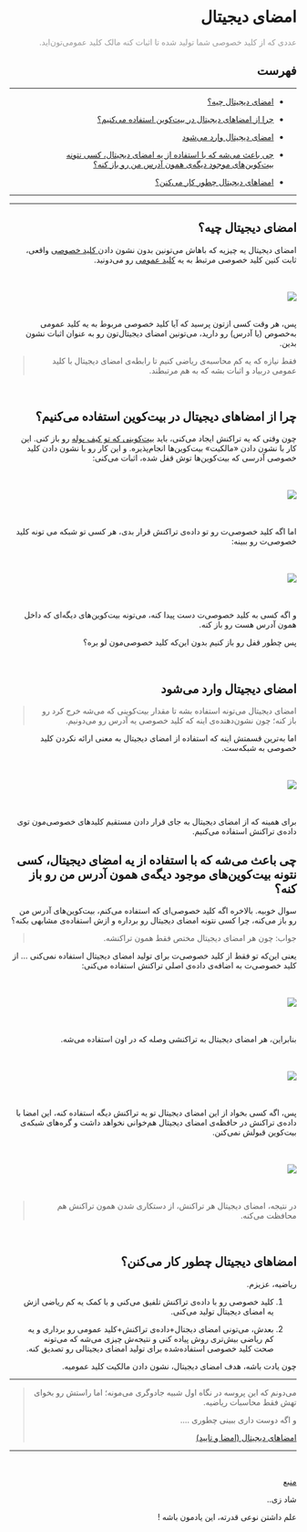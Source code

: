 <div dir="rtl">
    <h1>امضای دیجیتال</h1>
    <p><span style="color: #999999;">عددی که از کلید خصوصی شما تولید شده تا اثبات کنه مالک کلید عمومی‌تون‌اید. 
    </span></p>
    <h2>فهرست</h2>
    <hr>
    <ul>
        <li>
            <p><a href="#1">امضای دیجیتال چیه؟</a></p>
        </li>
        <li>
            <p><a href="#2">چرا از امضاهای دیجیتال در بیت‌کوین استفاده می‌کنیم؟</a></p>
        </li>
        <li>
            <p><a href="#3">امضای دیجیتال وارد می‌شود</a></p>
        </li>
        <li>
           <p><a href="#4">چی باعث می‌شه که با استفاده از یه امضای دیجیتال، کسی نتونه بیت‌کوین‌های موجود دیگه‌ی همون آدرس من رو باز کنه؟ </a></p>
        </li>
        <li>
            <p><a href="#5">امضاهای دیجیتال چطور کار می‌کنن؟</a></p>
        </li>
    </ul>
    <hr>
    <hr>
    <h2 id="1">امضای دیجیتال چیه؟</h2>
    <p>امضای دیجیتال یه چیزیه که باهاش می‌تونین بدون نشون دادن<a href="./Private%20Keys.md"> کلید خصوصی</a> واقعی، ثابت کنین کلید خصوصی مرتبط به یه 
    <a href="./Public%20Keys.md">کلید عمومی</a> رو می‌دونید.</p>
    <br><br><img style="display: block; margin-left: auto; margin-right: auto;" src="https://learnmeabitcoin.com/beginners/images/digital_signatures/png/01-digital-signature-usage.png"><br>
    <p>پس، هر وقت کسی ازتون پرسید که آیا کلید خصوصی مربوط به یه کلید عمومی به‌خصوص (یا آدرس) رو دارید، می‌تونین امضای 
    دیجیتال‌تون رو به عنوان اثبات نشون بدین. 
    </p>
    <blockquote>
        فقط نیازه که یه کم محاسبه‌ی ریاضی کنیم تا رابطه‌ی امضای دیجیتال با کلید عمومی دربیاد و اثبات بشه که به هم مرتبطند. 
    </blockquote>
    <br>
    <h2 id="2">چرا از امضاهای دیجیتال در بیت‌کوین استفاده می‌کنیم؟</h2>
    <p>چون وقتی که یه تراکنش ایجاد می‌کنی، باید <a href="./Outputs.md">بیت‌کوینی که تو کیف پوله</a> رو باز کنی. این کار با نشون دادن «مالکیت» بیت‌کوین‌ها 
    انجام‌پذیره. و این کار رو با نشون دادن کلید خصوصی آدرسی که بیت‌کوین‌ها توش قفل شده، اثبات می‌کنی: 
    </p>
    <br>
    <br>
    <img style="display: block; margin-left: auto; margin-right: auto;" src="https://learnmeabitcoin.com/beginners/images/digital_signatures/png/02-transaction-data.png"><br><br>
    <p>اما اگه کلید خصوصی‌ت رو تو داده‌ی تراکنش قرار بدی، هر کسی تو شبکه می تونه کلید خصوصی‌ت رو ببینه: </p>
    <br>
    <br>
    <img style="display: block; margin-left: auto; margin-right: auto;" src="https://learnmeabitcoin.com/beginners/images/digital_signatures/png/02-transaction-data-privkey.png">
    <br><br>
    <p>و اگه کسی به کلید خصوصی‌ت دست پیدا کنه، می‌تونه بیت‌کوین‌های دیگه‌ای که داخل همون آدرس هست رو باز کنه. 
    </p>
    <p>
    پس چطور قفل رو باز کنیم بدون این‌که کلید خصوصی‌مون لو بره؟</p>
    <br>
    <h2 id="3">امضای دیجیتال وارد می‌شود</h2>
    <blockquote>
        <p>امضای دیجیتال می‌تونه استفاده بشه تا مقدار بیت‌کوینی که می‌شه خرج کرد رو باز کنه؛ چون نشون‌دهنده‌ی
        اینه که کلید خصوصی یه آدرس رو می‌دونیم. </p>
    </blockquote>
    <p>اما به‌ترین قسمتش اینه که استفاده از امضای دیجیتال به معنی ارائه نکردن کلید خصوصی به شبکه‌ست. </p>
    <br><br>
    <img style="display: block; margin-left: auto; margin-right: auto;" src="https://learnmeabitcoin.com/beginners/images/digital_signatures/png/02-transaction-data-digsig.png">
    <br><br>
    <p>برای همینه که از امضای دیجیتال به جای قرار دادن مستقیم کلیدهای خصوصی‌مون توی داده‌ی تراکنش استفاده می‌کنیم. </p>
    <h2 id="4">چی باعث می‌شه که با استفاده از یه امضای دیجیتال، کسی نتونه بیت‌کوین‌های موجود دیگه‌ی همون آدرس من رو باز کنه؟ </h2>
    <p>سوال خوبیه. بالاخره اگه کلید خصوصی‌ای که استفاده می‌کنم، بیت‌کوین‌های آدرس من رو باز می‌کنه، چرا کسی نتونه امضای 
    دیجیتال رو برداره و ازش استفاده‌ی مشابهی بکنه؟</p>
    <blockquote>
        <p>جواب: چون هر امضای دیجیتال مختص فقط همون تراکنشه. </p>
    </blockquote>
    <p>یعنی این‌که تو فقط از کلید خصوصی‌ت برای تولید امضای دیجیتال استفاده نمی‌کنی … از کلید خصوصی‌ت به اضافه‌ی داده‌ی اصلی 
    تراکنش استفاده می‌کنی: </p>
    <br><br><img style="display: block; margin-left: auto; margin-right: auto;" src="https://learnmeabitcoin.com/beginners/images/digital_signatures/png/03-digital-signature-components.png">
    <br><br>
    <p>بنابراین، هر امضای دیجیتال به تراکنشی وصله که در اون استفاده می‌شه. </p>
    <br><br><img style="display: block; margin-left: auto; margin-right: auto;" src="https://learnmeabitcoin.com/beginners/images/digital_signatures/png/03-digital-signature-environment.png"><br><br>
    <p>پس، اگه کسی بخواد از این امضای دیجیتال تو یه تراکنش دیگه استفاده کنه، این امضا با داده‌ی تراکنش در حافظه‌ی امضای دیجیتال 
    هم‌خوانی نخواهد داشت و گره‌های شبکه‌ی بیت‌کوین قبولش نمی‌کنن.</p>
    <br><br><img style="display: block; margin-left: auto; margin-right: auto;" src="https://learnmeabitcoin.com/beginners/images/digital_signatures/png/03-digital-signature-environment-different.png"><br><br>
    <blockquote>در نتیجه، امضای دیجیتال هر تراکنش‌، از دستکاری شدن همون تراکنش هم محافظت می‌کنه. </blockquote>
    <br>
    <h2 id="5">امضاهای دیجیتال چطور کار می‌کنن؟</h2>
    <p>ریاضیه، عزیزم. </p>
    <ol>
    <li>
    <p> کلید خصوصی رو با داده‌ی تراکنش تلفیق می‌کنی و با کمک یه کم ریاضی ازش یه امضای دیجیتال تولید می‌کنی.</p>
    </li><li>
    <p> بعدش، می‌تونی امضای دیجتال+داده‌ی تراکنش+کلید عمومی رو برداری و یه کم ریاضی بیش‌تری روش پیاده کنی و نتیجه‌ش 
    چیزی می‌شه که می‌تونه صحت کلید خصوصی استفاده‌شده برای تولید امضای دیجیتالی رو تصدیق کنه. </p>
    </li>
    </ol>
    <p>چون یادت باشه، هدف امضای دیجیتال، نشون دادن مالکیت کلید عمومیه. </p>
    <hr>
    <blockquote>
        <p>می‌دونم که این پروسه در نگاه اول شبیه جادوگری می‌مونه؛ اما راستش رو بخوای تهش فقط محاسبات ریاضیه.</p>
        <p>و اگه دوست داری ببینی چطوری …. </p>
        <p><a href="./Digital%20Signatures%20(Signing%20%26%20Verifying).md">امضاهای دیجیتال (امضا و تایید) </a></p>
    </blockquote>
    <hr>
    <br>
    <p><a href="https://learnmeabitcoin.com/beginners/digital_signatures">منبع</a></p>
    <p>شاد زی..</p>
    <p>علم داشتن نوعی قدرته، این یادمون باشه !</p>
</div>